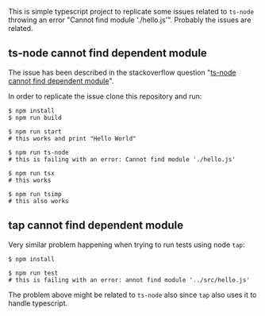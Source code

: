This is simple typescript project to replicate some issues related to `ts-node`
throwing an error "Cannot find module './hello.js'". Probably the issues are
related.

## ts-node cannot find dependent module

The issue has been described in the stackoverflow question
"[ts-node cannot find dependent module](https://stackoverflow.com/questions/77733794/ts-node-cannot-find-dependent-module)".

In order to replicate the issue clone this repository and run:

```shell
$ npm install
$ npm run build

$ npm run start
# this works and print "Hello World"

$ npm run ts-node
# this is failing with an error: Cannot find module './hello.js'

$ npm run tsx
# this works

$ npm run tsimp
# this also works
```

## tap cannot find dependent module

Very similar problem happening when trying to run tests using node `tap`:

```shell
$ npm install

$ npm run test
# this is failing with an error: annot find module '../src/hello.js'
```

The problem above might be related to `ts-node` also since `tap` also uses it to
handle typescript.
